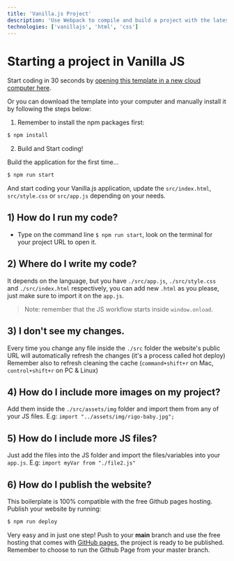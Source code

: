 ```yaml
---
title: 'Vanilla.js Project'
description: 'Use Webpack to compile and build a project with the latest Javascript and HTML/CSS'
technologies: ['vanillajs', 'html', 'css']
---
```


# Starting a project in Vanilla JS

Start coding in 30 seconds by [opening this template in a new cloud computer here](https://breathecode.herokuapp.com/v1/provisioning/public/container/new?repo=https://github.com/4GeeksAcademy/vanillajs-hello.git).

Or you can download the template into your computer and manually install it by following the steps below:

1) Remember to install the npm packages first:

```bash
$ npm install
```

2) Build and Start coding!

Build the application for the first time...

```bash
$ npm run start
```

And start coding your Vanilla.js application, update the `src/index.html`, `src/style.css` or `src/app.js` depending on your needs.

## 1) How do I run my code?

- Type on the command line `$ npm run start`, look on the terminal for your project URL to open it.

## 2) Where do I write my code?

It depends on the language, but you have `./src/app.js`, `./src/style.css` and `./src/index.html` respectively, you can add new `.html` as you please, just make sure to import it on the `app.js`.

> Note: remember that the JS workflow starts inside `window.onload`.

## 3) I don't see my changes.

Every time you change any file inside the `./src` folder the website's public URL will automatically refresh the changes (it's a process called hot deploy)
Remember also to refresh cleaning the cache (`command+shift+r` on Mac, `control+shift+r` on PC & Linux)

## 4) How do I include more images on my project?
Add them inside the `./src/assets/img` folder and import them from any of your JS files. E.g: `import "../assets/img/rigo-baby.jpg";`

## 5) How do I include more JS files?
Just add the files into the JS folder and import the files/variables into your `app.js`. E.g: `import myVar from "./file2.js"`

## 6) How do I publish the website?

This boilerplate is 100% compatible with the free Github pages hosting. Publish your website by running:
```bash
$ npm run deploy
```

Very easy and in just one step! Push to your __main__ branch and use the free hosting that comes with [GitHub pages](https://help.github.com/articles/configuring-a-publishing-source-for-github-pages/#enabling-github-pages-to-publish-your-site-from-master-or-gh-pages), the project is ready to be published. Remember to choose to run the Github Page from your master branch.
